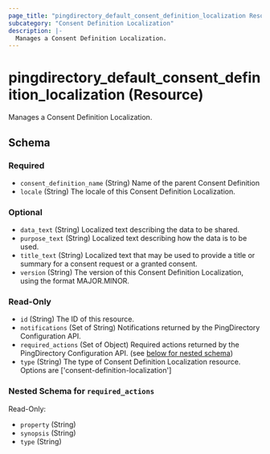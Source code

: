 ```yaml
---
page_title: "pingdirectory_default_consent_definition_localization Resource - terraform-provider-pingdirectory"
subcategory: "Consent Definition Localization"
description: |-
  Manages a Consent Definition Localization.
---
```


# pingdirectory_default_consent_definition_localization (Resource)

Manages a Consent Definition Localization.



<!-- schema generated by tfplugindocs -->
## Schema

### Required

- `consent_definition_name` (String) Name of the parent Consent Definition
- `locale` (String) The locale of this Consent Definition Localization.

### Optional

- `data_text` (String) Localized text describing the data to be shared.
- `purpose_text` (String) Localized text describing how the data is to be used.
- `title_text` (String) Localized text that may be used to provide a title or summary for a consent request or a granted consent.
- `version` (String) The version of this Consent Definition Localization, using the format MAJOR.MINOR.

### Read-Only

- `id` (String) The ID of this resource.
- `notifications` (Set of String) Notifications returned by the PingDirectory Configuration API.
- `required_actions` (Set of Object) Required actions returned by the PingDirectory Configuration API. (see [below for nested schema](#nestedatt--required_actions))
- `type` (String) The type of Consent Definition Localization resource. Options are ['consent-definition-localization']

<a id="nestedatt--required_actions"></a>
### Nested Schema for `required_actions`

Read-Only:

- `property` (String)
- `synopsis` (String)
- `type` (String)



